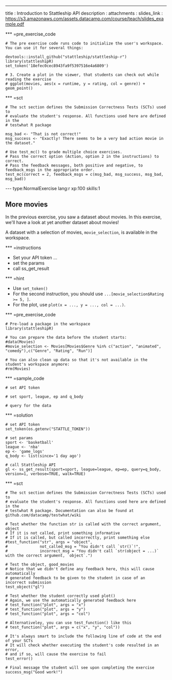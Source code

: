 ---
title       : Introduction to Stattleship API
description : 
attachments :
  slides_link : https://s3.amazonaws.com/assets.datacamp.com/course/teach/slides_example.pdf


*** =pre_exercise_code
```{r}
# The pre exercise code runs code to initialize the user's workspace. You can use it for several things:

devtools::install_github("stattleship/stattleship-r")
library(stattleshipR)
set_token('18efec0cec8943fa9f5397516e4a6809')

# 3. Create a plot in the viewer, that students can check out while reading the exercise
# ggplot(movies, aes(x = runtime, y = rating, col = genre)) + geom_point()
```

*** =sct
```{r}
# The sct section defines the Submission Correctness Tests (SCTs) used to
# evaluate the student's response. All functions used here are defined in the 
# testwhat R package

msg_bad <- "That is not correct!"
msg_success <- "Exactly! There seems to be a very bad action movie in the dataset."

# Use test_mc() to grade multiple choice exercises. 
# Pass the correct option (Action, option 2 in the instructions) to correct.
# Pass the feedback messages, both positive and negative, to feedback_msgs in the appropriate order.
test_mc(correct = 2, feedback_msgs = c(msg_bad, msg_success, msg_bad, msg_bad)) 
```

--- type:NormalExercise lang:r xp:100 skills:1
## More movies

In the previous exercise, you saw a dataset about movies. In this exercise, we'll have a look at yet another dataset about movies!

A dataset with a selection of movies, `movie_selection`, is available in the workspace.

*** =instructions
- Set your API token ... 
- set the params
- call ss_get_result

*** =hint
- Use `set_token()`
- For the second instruction, you should use `...[movie_selection$Rating >= 5, ]`.
- For the plot, use `plot(x = ..., y = ..., col = ...)`. 

*** =pre_exercise_code
```{r}
# Pre-load a package in the workspace
library(stattleshipR)

# You can prepare the data before the student starts:
#data(Movies)
#movie_selection <- Movies[Movies$Genre %in% c("action", "animated", "comedy"),c("Genre", "Rating", "Run")]

# You can also clean up data so that it's not available in the student's workspace anymore:
#rm(Movies)
```

*** =sample_code
```{r}
# set API token

# set sport, league, ep and q_body

# query for the data

```

*** =solution
```{r}
# set API token
set_token(os.getenv("STATTLE_TOKEN"))

# set params
sport <- 'basketball'
league <- 'nba'
ep <- 'game_logs'
q_body <- list(since='1 day ago')

# call Stattleship API
gl <- ss_get_result(sport=sport, league=league, ep=ep, query=q_body, version=1, verbose=TRUE, walk=TRUE)

```

*** =sct
```{r}
# The sct section defines the Submission Correctness Tests (SCTs) used to
# evaluate the student's response. All functions used here are defined in the 
# testwhat R package. Documentation can also be found at github.com/datacamp/testwhat/wiki

# Test whether the function str is called with the correct argument, object
# If it is not called, print something informative
# If it is called, but called incorrectly, print something else
#test_function("str", args = "object",
#              not_called_msg = "You didn't call `str()`!",
#              incorrect_msg = "You didn't call `str(object = ...)` with the correct argument, `object`.")

# Test the object, good_movies
# Notice that we didn't define any feedback here, this will cause automatically 
# generated feedback to be given to the student in case of an incorrect submission
test_object("gl")

# Test whether the student correctly used plot()
# Again, we use the automatically generated feedback here
# test_function("plot", args = "x")
# test_function("plot", args = "y")
# test_function("plot", args = "col")

# Alternativeley, you can use test_function() like this
# test_function("plot", args = c("x", "y", "col"))

# It's always smart to include the following line of code at the end of your SCTs
# It will check whether executing the student's code resulted in an error, 
# and if so, will cause the exercise to fail
test_error()

# Final message the student will see upon completing the exercise
success_msg("Good work!")
```
